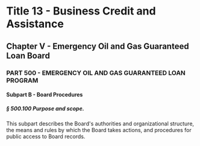 
# Title 13 - Business Credit and Assistance
## Chapter V - Emergency Oil and Gas Guaranteed Loan Board
### PART 500 - EMERGENCY OIL AND GAS GUARANTEED LOAN PROGRAM
#### Subpart B - Board Procedures
##### § 500.100 Purpose and scope.

This subpart describes the Board's authorities and organizational structure, the means and rules by which the Board takes actions, and procedures for public access to Board records.

